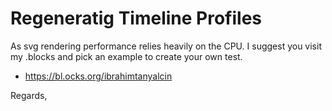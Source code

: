 ﻿# Regeneratig Timeline Profiles

As svg rendering performance relies heavily on the CPU. I suggest you visit my .blocks and pick an example to create your own test.

- https://bl.ocks.org/ibrahimtanyalcin

Regards,
